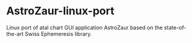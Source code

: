 AstroZaur-linux-port
====================

Linux port of atal chart GUI application AstroZaur based on the state-of-the-art Swiss Ephemeresis library.
